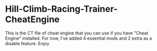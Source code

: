 # Hill-Climb-Racing-Trainer-CheatEngine
This is the CT file of cheat engine that you can use if you have "Cheat Engine" installed. For now, I've added 4 essential mods and 2 extra as a disable feature. Enjoy
